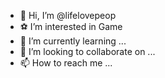 - 👋 Hi, I’m @lifelovepeop
- ⚽ I’m interested in Game
- 🌱 I’m currently learning ...
- 💞️ I’m looking to collaborate on ...
- 📫 How to reach me ...

<!---
lifelovepeop/lifelovepeop is a ✨ special ✨ repository because its `README.md` (this file) appears on your GitHub profile.
You can click the Preview link to take a look at your changes.
--->
